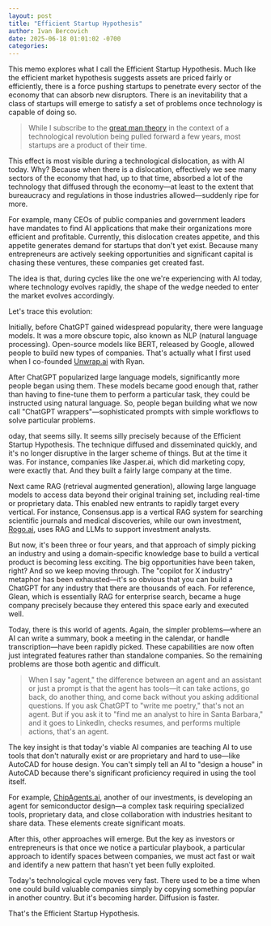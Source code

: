 ```yaml
---
layout: post
title: "Efficient Startup Hypothesis"
author: Ivan Bercovich
date: 2025-06-18 01:01:02 -0700
categories:
---
```


This memo explores what I call the Efficient Startup Hypothesis. Much like the efficient market hypothesis suggests assets are priced fairly or efficiently, there is a force pushing startups to penetrate every sector of the economy that can absorb new disruptors. There is an inevitability that a class of startups will emerge to satisfy a set of problems once technology is capable of doing so.

> While I subscribe to the [great man theory](https://en.wikipedia.org/wiki/Great_man_theory) in the context of a technological revolution being pulled forward a few years, most startups are a product of their time.

This effect is most visible during a technological dislocation, as with AI today. Why? Because when there is a dislocation, effectively we see many sectors of the economy that had, up to that time, absorbed a lot of the technology that diffused through the economy—at least to the extent that bureaucracy and regulations in those industries allowed—suddenly ripe for more.

For example, many CEOs of public companies and government leaders have mandates to find AI applications that make their organizations more efficient and profitable. Currently, this dislocation creates appetite, and this appetite generates demand for startups that don't yet exist. Because many entrepreneurs are actively seeking opportunities and significant capital is chasing these ventures, these companies get created fast.

The idea is that, during cycles like the one we're experiencing with AI today, where technology evolves rapidly, the shape of the wedge needed to enter the market evolves accordingly.

Let's trace this evolution:

Initially, before ChatGPT gained widespread popularity, there were language models. It was a more obscure topic, also known as NLP (natural language processing). Open-source models like BERT, released by Google, allowed people to build new types of companies. That's actually what I first used when I co-founded [Unwrap.ai](https://Unwrap.ai) with Ryan.

After ChatGPT popularized large language models, significantly more people began using them. These models became good enough that, rather than having to fine-tune them to perform a particular task, they could be instructed using natural language. So, people began building what we now call "ChatGPT wrappers"—sophisticated prompts with simple workflows to solve particular problems.

oday, that seems silly. It seems silly precisely because of the Efficient Startup Hypothesis. The technique diffused and disseminated quickly, and it's no longer disruptive in the larger scheme of things. But at the time it was. For instance, companies like Jasper.ai, which did marketing copy, were exactly that. And they built a fairly large company at the time.

Next came RAG (retrieval augmented generation), allowing large language models to access data beyond their original training set, including real-time or proprietary data. This enabled new entrants to rapidly target every vertical. For instance, Consensus.app is a vertical RAG system for searching scientific journals and medical discoveries, while our own investment, [Rogo.ai](https://rogo.ai), uses RAG and LLMs to support investment analysts.

But now, it's been three or four years, and that approach of simply picking an industry and using a domain-specific knowledge base to build a vertical product is becoming less exciting. The big opportunities have been taken, right? And so we keep moving through. The "copilot for X industry" metaphor has been exhausted—it's so obvious that you can build a ChatGPT for any industry that there are thousands of each. For reference, Glean, which is essentially RAG for enterprise search, became a huge company precisely because they entered this space early and executed well.

Today, there is this world of agents. Again, the simpler problems—where an AI can write a summary, book a meeting in the calendar, or handle transcription—have been rapidly picked. These capabilities are now often just integrated features rather than standalone companies. So the remaining problems are those both agentic and difficult.

> When I say "agent," the difference between an agent and an assistant or just a prompt is that the agent has tools—it can take actions, go back, do another thing, and come back without you asking additional questions. If you ask ChatGPT to "write me poetry," that's not an agent. But if you ask it to "find me an analyst to hire in Santa Barbara," and it goes to LinkedIn, checks resumes, and performs multiple actions, that's an agent.

The key insight is that today's viable AI companies are teaching AI to use tools that don't naturally exist or are proprietary and hard to use—like AutoCAD for house design. You can't simply tell an AI to "design a house" in AutoCAD because there's significant proficiency required in using the tool itself.

For example, [ChipAgents.ai](https://chipagents.ai), another of our investments, is developing an agent for semiconductor design—a complex task requiring specialized tools, proprietary data, and close collaboration with industries hesitant to share data. These elements create significant moats.

After this, other approaches will emerge. But the key as investors or entrepreneurs is that once we notice a particular playbook, a particular approach to identify spaces between companies, we must act fast or wait and identify a new pattern that hasn't yet been fully exploited.

Today's technological cycle moves very fast. There used to be a time when one could build valuable companies simply by copying something popular in another country. But it's becoming harder. Diffusion is faster.

That's the Efficient Startup Hypothesis.
